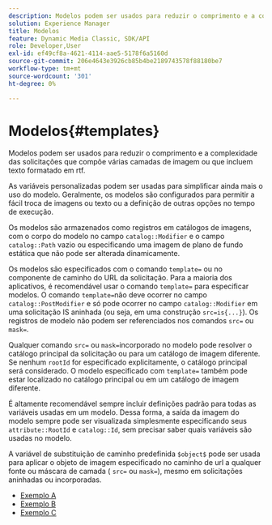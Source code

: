 ```yaml
---
description: Modelos podem ser usados para reduzir o comprimento e a complexidade das solicitações que compõe várias camadas de imagem ou que incluem texto formatado em rtf.
solution: Experience Manager
title: Modelos
feature: Dynamic Media Classic, SDK/API
role: Developer,User
exl-id: ef49cf8a-4621-4114-aae5-5178f6a5160d
source-git-commit: 206e4643e3926cb85b4be2189743578f88180be7
workflow-type: tm+mt
source-wordcount: '301'
ht-degree: 0%

---
```


# Modelos{#templates}

Modelos podem ser usados para reduzir o comprimento e a complexidade das solicitações que compõe várias camadas de imagem ou que incluem texto formatado em rtf.

As variáveis personalizadas podem ser usadas para simplificar ainda mais o uso do modelo. Geralmente, os modelos são configurados para permitir a fácil troca de imagens ou texto ou a definição de outras opções no tempo de execução.

Os modelos são armazenados como registros em catálogos de imagens, com o corpo do modelo no campo `catalog::Modifier` e o campo `catalog::Path` vazio ou especificando uma imagem de plano de fundo estática que não pode ser alterada dinamicamente.

Os modelos são especificados com o comando `template=` ou no componente de caminho do URL da solicitação. Para a maioria dos aplicativos, é recomendável usar o comando `template=` para especificar modelos. O comando `template=`não deve ocorrer no campo `catalog::PostModifier` e só pode ocorrer no campo `catalog::Modifier` em uma solicitação IS aninhada (ou seja, em uma construção `src=is{...}`). Os registros de modelo não podem ser referenciados nos comandos `src=` ou `mask=`.

Qualquer comando `src=` ou `mask=`incorporado no modelo pode resolver o catálogo principal da solicitação ou para um catálogo de imagem diferente. Se nenhum `rootId` for especificado explicitamente, o catálogo principal será considerado. O modelo especificado com `template=` também pode estar localizado no catálogo principal ou em um catálogo de imagem diferente.

É altamente recomendável sempre incluir definições padrão para todas as variáveis usadas em um modelo. Dessa forma, a saída da imagem do modelo sempre pode ser visualizada simplesmente especificando seus `attribute::RootId` e `catalog::Id`, sem precisar saber quais variáveis são usadas no modelo.

A variável de substituição de caminho predefinida `$object$` pode ser usada para aplicar o objeto de imagem especificado no caminho de url a qualquer fonte ou máscara de camada ( `src=` ou `mask=`), mesmo em solicitações aninhadas ou incorporadas.

* [Exemplo A](r-example-a.md)
* [Exemplo B](r-example-b.md)
* [Exemplo C](r-example-c.md)
